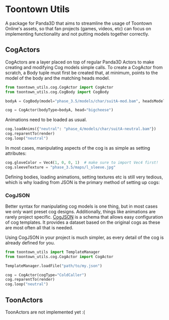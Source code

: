 # Toontown Utils
A package for Panda3D that aims to streamline the usage of Toontown Online's assets, so that fan projects
(games, videos, etc) can focus on implementing functionality and not putting models together correctly.
## CogActors
CogActors are a layer placed on top of regular Panda3D Actors to make creating and modifying Cog models simple calls.
To create a CogActor from scratch, a Body tuple must first be created that, at minimum, points to the model of the body
and the matching heads model.

```python
from toontown_utils.cog.CogActor import CogActor
from toontown_utils.cog.CogBody import CogBody

bodyA = CogBody(model="phase_3.5/models/char/suitA-mod.bam", headsModel="phase_4/models/char/suitA-heads.bam")

cog = CogActor(bodyType=bodyA, head="bigcheese")
```
Animations need to be loaded as usual.
```python
cog.loadAnims({"neutral": "phase_4/models/char/suitA-neutral.bam"})
cog.reparentTo(render)
cog.loop("neutral")
```
In most cases, manipulating aspects of the cog is as simple as setting attributes:
```python
cog.gloveColor = Vec4(1, 0, 0, 1)  # make sure to import Vec4 first!
cog.sleeveTexture = "phase_3.5/maps/l_sleeve.jpg"
```
Defining bodies, loading animations, setting textures etc is still very tedious, which is why loading from JSON is the
primary method of setting up cogs:
### CogJSON
Better syntax for manipulating cog models is one thing, but in most cases we only want preset cog designs. Additionally,
things like animations are rarely project specific.
[CogJSON](https://github.com/demiurgeQuantified/CogJSON) is a schema that allows easy configuration of cog templates.
It provides a dataset based on the original cogs as these are most often all that is needed.

Using CogJSON in your project is much simpler, as every detail of the cog is already defined for you.

```python
from toontown_utils import TemplateManager
from toontown_utils.cog.CogActor import CogActor

TemplateManager.loadFile("path/to/my.json")

cog = CogActor(cogType="ColdCaller")
cog.reparentTo(render)
cog.loop("neutral")
```
## ToonActors
ToonActors are not implemented yet :(